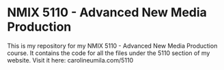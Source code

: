 # NMIX 5110 - Advanced New Media Production
 This is my repository for my NMIX 5110 - Advanced New Media Production course. It contains the code for all the files under the 5110 section of my website. Visit it here: carolineumila.com/5110
